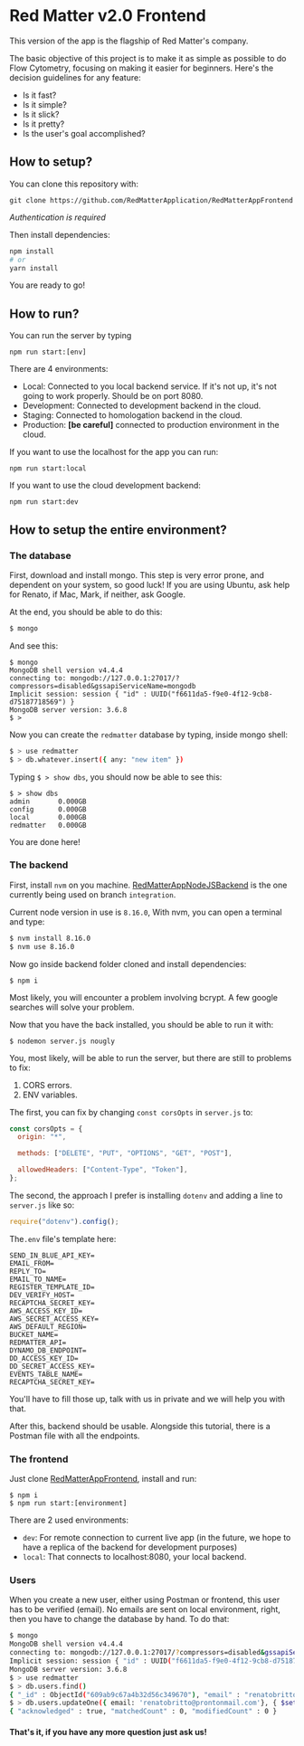 # Red Matter v2.0 Frontend

This version of the app is the flagship of Red Matter's company.

The basic objective of this project is to make it as simple as possible to do Flow Cytometry, focusing on making it easier for beginners. Here's the decision guidelines for any feature:

- Is it fast?
- Is it simple?
- Is it slick?
- Is it pretty?
- Is the user's goal accomplished?

## How to setup?

You can clone this repository with:
```
git clone https://github.com/RedMatterApplication/RedMatterAppFrontend
```
*Authentication is required*

Then install dependencies:
```bash
npm install
# or
yarn install
```

You are ready to go!

## How to run?

You can run the server by typing
```
npm run start:[env]
```

There are 4 environments:
- Local: Connected to you local backend service. If it's not up, it's not going to work properly. Should be on port 8080.
- Development: Connected to development backend in the cloud.
- Staging: Connected to homologation backend in the cloud.
- Production: **[be careful]** connected to production environment in the cloud.

If you want to use the localhost for the app you can run:
```
npm run start:local
```

If you want to use the cloud development backend:
```
npm run start:dev
```

## How to setup the entire environment?

### The database

First, download and install mongo. This step is very error prone, and dependent on your system, so good luck! If you are using Ubuntu, ask help for Renato, if Mac, Mark, if neither, ask Google.

At the end, you should be able to do this:
```bash
$ mongo
```

And see this:
```
$ mongo
MongoDB shell version v4.4.4
connecting to: mongodb://127.0.0.1:27017/?compressors=disabled&gssapiServiceName=mongodb
Implicit session: session { "id" : UUID("f6611da5-f9e0-4f12-9cb8-d75187718569") }
MongoDB server version: 3.6.8
$ > 
````

Now you can create the `redmatter` database by typing, inside mongo shell:
```bash
$ > use redmatter
$ > db.whatever.insert({ any: "new item" })
```

Typing `$ > show dbs`, you should now be able to see this:
```
$ > show dbs
admin       0.000GB
config      0.000GB
local       0.000GB
redmatter   0.000GB
```

You are done here!

### The backend

First, install `nvm` on you machine. [RedMatterAppNodeJSBackend](https://github.com/RedMatterApplication/RedMatterAppNodeJSBackend/) is the one currently being used on branch `integration`.

Current node version in use is `8.16.0`, With nvm, you can open a terminal and type:
```bash
$ nvm install 8.16.0
$ nvm use 8.16.0
```

Now go inside backend folder cloned and install dependencies:
```
$ npm i
```

Most likely, you will encounter a problem involving bcrypt. A few google searches will solve your problem.

Now that you have the back installed, you should be able to run it with:
```
$ nodemon server.js nougly
```

You, most likely, will be able to run the server, but there are still to problems to fix:
1. CORS errors.
2. ENV variables.

The first, you can fix by changing `const corsOpts` in `server.js` to:
```js
const corsOpts = {
  origin: "*",

  methods: ["DELETE", "PUT", "OPTIONS", "GET", "POST"],

  allowedHeaders: ["Content-Type", "Token"],
};
```

The second, the approach I prefer is installing `dotenv` and adding a line to `server.js` like so:
```js
require("dotenv").config();
```

The`.env` file's template here:
```
SEND_IN_BLUE_API_KEY=
EMAIL_FROM=
REPLY_TO=
EMAIL_TO_NAME=
REGISTER_TEMPLATE_ID=
DEV_VERIFY_HOST=
RECAPTCHA_SECRET_KEY=
AWS_ACCESS_KEY_ID=
AWS_SECRET_ACCESS_KEY=
AWS_DEFAULT_REGION=
BUCKET_NAME=
REDMATTER_API=
DYNAMO_DB_ENDPOINT=
DD_ACCESS_KEY_ID=
DD_SECRET_ACCESS_KEY=
EVENTS_TABLE_NAME=
RECAPTCHA_SECRET_KEY=
```

You'll have to fill those up, talk with us in private and we will help you with that.

After this, backend should be usable. Alongside this tutorial, there is a Postman file with all the endpoints.

### The frontend

Just clone [RedMatterAppFrontend](https://github.com/RedMatterApplication/RedMatterAppFrontend), install and run:
```
$ npm i
$ npm run start:[environment]
```

There are 2 used environments:
- `dev`: For remote connection to current live app (in the future, we hope to have a replica of the backend for development purposes)
- `local`: That connects to localhost:8080, your local backend.

### Users

When you create a new user, either using Postman or frontend, this user has to be verified (email). No emails are sent on local environment, right, then you have to change the database by hand. To do that:

```bash
$ mongo
MongoDB shell version v4.4.4
connecting to: mongodb://127.0.0.1:27017/?compressors=disabled&gssapiServiceName=mongodb
Implicit session: session { "id" : UUID("f6611da5-f9e0-4f12-9cb8-d75187718569") }
MongoDB server version: 3.6.8
$ > use redmatter
$ > db.users.find()
{ "_id" : ObjectId("609ab9c67a4b32d56c349670"), "email" : "renatobritto@protonmail.com", "location" : "AF", "password" : "$2a$10$wI.i5LKN0J.CUf5SzwmSP.ToY8BUkYevDxLcq8g7YrzqmIs93oE4S", "verifyString" : "fc642cbe3133113fe196020b1a2780f7", "totalFilesUploaded" : 0, "totalNumFilesPaidFor" : 2, "monthlyFileCounter" : 1, "subscribed" : false, "isOrganisationAdmin" : true, "isDemoUser" : false, "isAdmin" : false, "createdOn" : ISODate("2021-05-11T17:07:18.233Z"), "verified" : true, "__v" : 0, "organisationId" : ObjectId("609ab9c67a4b32d56c349671"), "currentMonthYearForCounter" : "5/2021" }
$ > db.users.updateOne({ email: 'renatobritto@prontonmail.com'}, { $set: { verified: true }})
{ "acknowledged" : true, "matchedCount" : 0, "modifiedCount" : 0 }
```

#### That's it, if you have any more question just ask us!